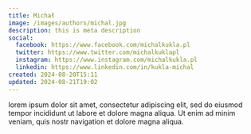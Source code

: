 ```yaml
---
title: Michał
image: /images/authors/michal.jpg
description: this is meta description
social:
  facebook: https://www.facebook.com/michalkukla.pl
  twitter: https://www.twitter.com/michalkuklapl
  instagram: https://www.instagram.com/michalkukla.pl
  linkedin: https://www.linkedin.com/in/kukla-michal
created: 2024-08-20T15:11
updated: 2024-08-21T19:02
---
```


lorem ipsum dolor sit amet, consectetur adipiscing elit, sed do eiusmod tempor incididunt ut labore et dolore magna aliqua. Ut enim ad minim veniam, quis nostr navigation et dolore magna aliqua.
